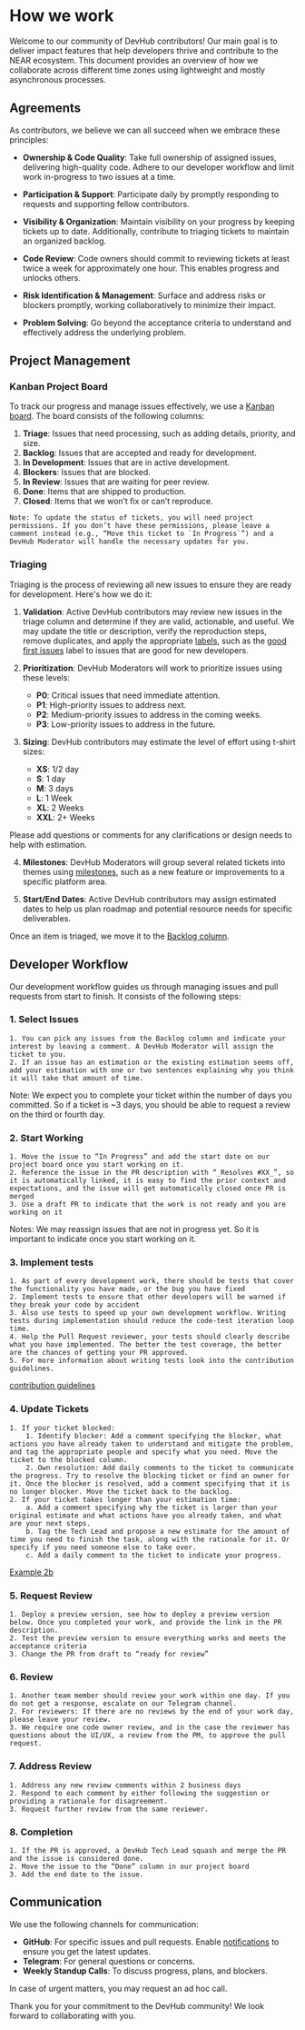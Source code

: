 # How we work

Welcome to our community of DevHub contributors! Our main goal is to deliver impact features that help developers thrive and contribute to the NEAR ecosystem. This document provides an overview of how we collaborate across different time zones using lightweight and mostly asynchronous processes. 

## Agreements

As contributors, we believe we can all succeed when we embrace these principles:

* **Ownership & Code Quality**: Take full ownership of assigned issues, delivering high-quality code. Adhere to our developer workflow and limit work in-progress to two issues at a time.

* **Participation & Support**: Participate daily by promptly responding to requests and supporting fellow contributors.

* **Visibility & Organization**: Maintain visibility on your progress by keeping tickets up to date. Additionally, contribute to triaging tickets to maintain an organized backlog.

* **Code Review**: Code owners should commit to reviewing tickets at least twice a week for approximately one hour. This enables progress and unlocks others.

* **Risk Identification & Management**: Surface and address risks or blockers promptly, working collaboratively to minimize their impact.

* **Problem Solving**: Go beyond the acceptance criteria to understand and effectively address the underlying problem.


## Project Management

### Kanban Project Board

To track our progress and manage issues effectively, we use a [Kanban board](https://github.com/orgs/NEAR-DevHub/projects/4/views/1). The board consists of the following columns:

1. **Triage**: Issues that need processing, such as adding details, priority, and size.
2. **Backlog**: Issues that are accepted and ready for development.
3. **In Development**: Issues that are in active development.
4. **Blockers**: Issues that are blocked.
5. **In Review**: Issues that are waiting for peer review.
6. **Done**: Items that are shipped to production.
7. **Closed**: Items that we won’t fix or can’t reproduce.


```
Note: To update the status of tickets, you will need project permissions. If you don’t have these permissions, please leave a comment instead (e.g., “Move this ticket to `In Progress`”) and a DevHub Moderator will handle the necessary updates for you.
```

### Triaging

Triaging is the process of reviewing all new issues to ensure they are ready for development. Here's how we do it:   

1. **Validation**: Active DevHub contributors may review new issues in the triage column and determine if they are valid, actionable, and useful. We may update the title or description, verify the reproduction steps, remove duplicates, and apply the appropriate [labels](https://github.com/NEAR-DevHub/neardevhub-bos/labels), such as the [good first issues](https://github.com/NEAR-DevHub/neardevhub-bos/contribute) label to issues that are good for new developers.

2. **Prioritization**: DevHub Moderators will work to prioritize issues using these levels:
    * **P0**: Critical issues that need immediate attention.
    * **P1**: High-priority issues to address next.
    * **P2**: Medium-priority issues to address in the coming weeks.
    * **P3**: Low-priority issues to address in the future.

3. **Sizing**: DevHub contributors may estimate the level of effort using t-shirt sizes:
    * **XS**: 1/2 day
    * **S**: 1 day
    * **M**: 3 days
    * **L**: 1 Week
    * **XL**: 2 Weeks
    * **XXL**: 2+ Weeks

Please add questions or comments for any clarifications or design needs to help with estimation.

4. **Milestones**: DevHub Moderators will group several related tickets into themes using [milestones](https://github.com/NEAR-DevHub/neardevhub-bos/milestones), such as a new feature or improvements to a specific platform area.

5. **Start/End Dates**: Active DevHub contributors may assign estimated dates to help us plan roadmap and potential resource needs for specific deliverables.

Once an item is triaged, we move it to the [Backlog column](https://github.com/orgs/NEAR-DevHub/projects/4/views/1).

## Developer Workflow

Our development workflow guides us through managing issues and pull requests from start to finish. It consists of the following steps:

### 1. **Select Issues**

    1. You can pick any issues from the Backlog column and indicate your interest by leaving a comment. A DevHub Moderator will assign the ticket to you.
    2. If an issue has an estimation or the existing estimation seems off, add your estimation with one or two sentences explaining why you think it will take that amount of time.

Note: We expect you to complete your ticket within the number of days you committed. So if a ticket is ~3 days, you should be able to request a review on the third or fourth day.


### 2. **Start Working** 

    1. Move the issue to “In Progress” and add the start date on our project board once you start working on it.
    2. Reference the issue in the PR description with “_Resolves #XX_”, so it is automatically linked, it is easy to find the prior context and expectations, and the issue will get automatically closed once PR is merged
    3. Use a draft PR to indicate that the work is not ready and you are working on it

Notes: We may reassign issues that are not in progress yet. So it is important to indicate once you start working on it. 

### 3. **Implement tests**

    1. As part of every development work, there should be tests that cover the functionality you have made, or the bug you have fixed
    2. Implement tests to ensure that other developers will be warned if they break your code by accident
    3. Also use tests to speed up your own development workflow. Writing tests during implementation should reduce the code-test iteration loop time.
    4. Help the Pull Request reviewer, your tests should clearly describe what you have implemented. The better the test coverage, the better are the chances of getting your PR approved.
    5. For more information about writing tests look into the contribution guidelines.

[contribution guidelines](https://github.com/NEAR-DevHub/neardevhub-bos/blob/main/CONTRIBUTING.md#writing-tests)

### 4. **Update Tickets**

    1. If your ticket blocked:
        1. Identify blocker: Add a comment specifying the blocker, what actions you have already taken to understand and mitigate the problem, and tag the appropriate people and specify what you need. Move the ticket to the blocked column.
        2. Own resolution: Add daily comments to the ticket to communicate the progress. Try to resolve the blocking ticket or find an owner for it. Once the blocker is resolved, add a comment specifying that it is no longer blocker. Move the ticket back to the backlog. 
    2. If your ticket takes longer than your estimation time:
        a. Add a comment specifying why the ticket is larger than your original estimate and what actions have you already taken, and what are your next steps. 
        b. Tag the Tech Lead and propose a new estimate for the amount of time you need to finish the task, along with the rationale for it. Or specify if you need someone else to take over.
        c. Add a daily comment to the ticket to indicate your progress.

[Example 2b](https://github.com/NEAR-DevHub/neardevhub-bos/pull/126#issuecomment-1554330035)

### 5. **Request Review** 

    1. Deploy a preview version, see how to deploy a preview version below. Once you completed your work, and provide the link in the PR description.
    2. Test the preview version to ensure everything works and meets the acceptance criteria
    3. Change the PR from draft to “ready for review”

### 6. **Review** 

    1. Another team member should review your work within one day. If you do not get a response, escalate on our Telegram channel.
    2. For reviewers: If there are no reviews by the end of your work day, please leave your review. 
    3. We require one code owner review, and in the case the reviewer has questions about the UI/UX, a review from the PM, to approve the pull request.

### 7. **Address Review** 
    1. Address any new review comments within 2 business days
    2. Respond to each comment by either following the suggestion or providing a rationale for disagreement.
    3. Request further review from the same reviewer.

### 8. **Completion**

    1. If the PR is approved, a DevHub Tech Lead squash and merge the PR and the issue is considered done.
    2. Move the issue to the “Done” column in our project board
    3. Add the end date to the issue.


## Communication

We use the following channels for communication:

* **GitHub**: For specific issues and pull requests. Enable [notifications](https://docs.github.com/en/account-and-profile/managing-subscriptions-and-notifications-on-github/setting-up-notifications/configuring-notifications) to ensure you get the latest updates.
* **Telegram**: For general questions or concerns.
* **Weekly Standup Calls**: To discuss progress, plans, and blockers.

In case of urgent matters, you may request an ad hoc call.

Thank you for your commitment to the DevHub community! We look forward to collaborating with you.
